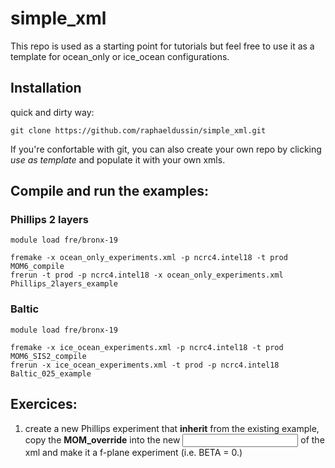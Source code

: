 # simple_xml

This repo is used as a starting point for tutorials but feel free to use it as a template
for ocean_only or ice_ocean configurations.

## Installation

quick and dirty way:

```
git clone https://github.com/raphaeldussin/simple_xml.git
```

If you're confortable with git, you can also create your own repo by clicking *use as template*
and populate it with your own xmls.

## Compile and run the examples:

### Phillips 2 layers

```
module load fre/bronx-19

fremake -x ocean_only_experiments.xml -p ncrc4.intel18 -t prod MOM6_compile
frerun -t prod -p ncrc4.intel18 -x ocean_only_experiments.xml Phillips_2layers_example
```

### Baltic

```
module load fre/bronx-19

fremake -x ice_ocean_experiments.xml -p ncrc4.intel18 -t prod MOM6_SIS2_compile
frerun -x ice_ocean_experiments.xml -t prod -p ncrc4.intel18 Baltic_025_example
```

## Exercices:

1. create a new Phillips experiment that **inherit** from the existing example,
copy the **MOM_override** into the new **<input>** of the xml and make it a f-plane
experiment (i.e. BETA = 0.)

